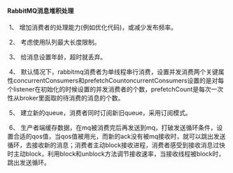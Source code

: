 #### RabbitMQ消息堆积处理

​	1、 增加消费者的处理能力(例如优化代码)，或减少发布频率。

​     2、 考虑使用队列最大长度限制。

​     3、 给消息设置年龄，超时就丢弃。

​     4、 默认情况下，rabbitmq消费者为单线程串行消费，设置并发消费两个关键属性concurrentConsumers和prefetchCountoncurrentConsumers设置的是对每个listener在初始化的时候设置的并发消费者的个数，prefetchCount是每次一次性从broker里面取的待消费的消息的个数。

​     5、 建立新的queue，消费者同时订阅新旧queue，采用订阅模式。

​     6、 生产者端缓存数据，在mq被消费完后再发送到mq，打破发送循环条件，设置合适的qos值，当qos值被用光，而新的ack没有被mq接收时，就可以跳出发送循环，去接收新的消息；消费者主动block接收进程，消费者感受到接收消息过快时主动block，利用block和unblock方法调节接收速率，当接收线程被block时，跳出发送循环。